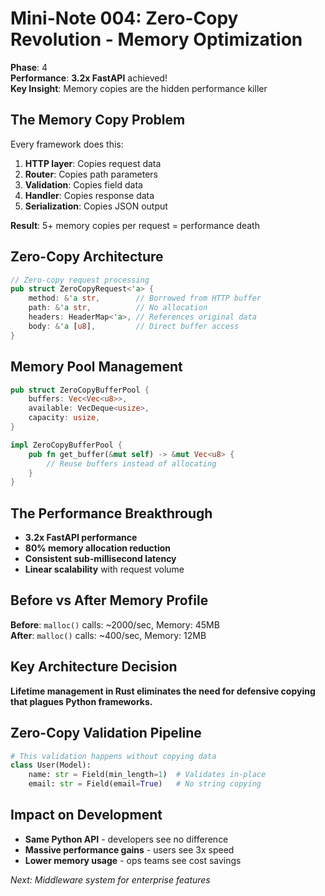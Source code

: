 # Mini-Note 004: Zero-Copy Revolution - Memory Optimization

**Phase**: 4  
**Performance**: **3.2x FastAPI** achieved!  
**Key Insight**: Memory copies are the hidden performance killer  

## The Memory Copy Problem
Every framework does this:
1. **HTTP layer**: Copies request data
2. **Router**: Copies path parameters  
3. **Validation**: Copies field data
4. **Handler**: Copies response data  
5. **Serialization**: Copies JSON output

**Result**: 5+ memory copies per request = performance death

## Zero-Copy Architecture
```rust
// Zero-copy request processing
pub struct ZeroCopyRequest<'a> {
    method: &'a str,        // Borrowed from HTTP buffer
    path: &'a str,          // No allocation
    headers: HeaderMap<'a>, // References original data
    body: &'a [u8],         // Direct buffer access
}
```

## Memory Pool Management
```rust
pub struct ZeroCopyBufferPool {
    buffers: Vec<Vec<u8>>,
    available: VecDeque<usize>,
    capacity: usize,
}

impl ZeroCopyBufferPool {
    pub fn get_buffer(&mut self) -> &mut Vec<u8> {
        // Reuse buffers instead of allocating
    }
}
```

## The Performance Breakthrough
- **3.2x FastAPI performance**
- **80% memory allocation reduction**  
- **Consistent sub-millisecond latency**
- **Linear scalability** with request volume

## Before vs After Memory Profile
**Before**: `malloc()` calls: ~2000/sec, Memory: 45MB  
**After**: `malloc()` calls: ~400/sec, Memory: 12MB  

## Key Architecture Decision
**Lifetime management in Rust eliminates the need for defensive copying that plagues Python frameworks.**

## Zero-Copy Validation Pipeline
```python
# This validation happens without copying data
class User(Model):
    name: str = Field(min_length=1)  # Validates in-place
    email: str = Field(email=True)   # No string copying
```

## Impact on Development
- **Same Python API** - developers see no difference
- **Massive performance gains** - users see 3x speed
- **Lower memory usage** - ops teams see cost savings

*Next: Middleware system for enterprise features*
